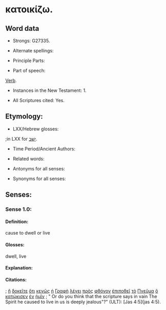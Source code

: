 # κατοικίζω.

<!-- Status: S2=NeedsReview -->
<!-- Lexica used for edits: BDAG, LN, FFM, A-S  -->

## Word data

* Strongs: G27335.

* Alternate spellings:

* Principle Parts: 

* Part of speech: 

[Verb](http://ugg.readthedocs.io/en/latest/verb.html).

* Instances in the New Testament: 1.

* All Scriptures cited: Yes.

## Etymology: 


* LXX/Hebrew glosses: 

;in LXX for [ישׁב](//en-uhal/H3427).

* Time Period/Ancient Authors: 


* Related words: 

* Antonyms for all senses:

* Synonyms for all senses: 

## Senses:

### Sense  1.0: 

#### Definition: 

cause to dwell or live

#### Glosses: 

dwell, live

#### Explanation: 


#### Citations: 

; [ἢ](../G22280/01.md) [δοκεῖτε](../G13800/01.md) [ὅτι](../G37540/01.md) [κενῶς](../G27610/01.md) [ἡ](../G35880/01.md) [Γραφὴ](../G11240/01.md) [λέγει](../G30040/01.md) [πρὸς](../G43140/01.md) [φθόνον](../G53550/01.md) [ἐπιποθεῖ](../G19710/01.md) [τὸ](../G35880/01.md) [Πνεῦμα](../G41510/01.md) [ὃ](../G37390/01.md) [κατῴκισεν](../G27335/01.md) [ἐν](../G17220/01.md) [ἡμῖν](../G14730/01.md)
; " Or do you think that the scripture says in vain The Spirit he caused to live in us is deeply jealous"?" (ULT): 
[Jas 4:5](jas 4:5).
